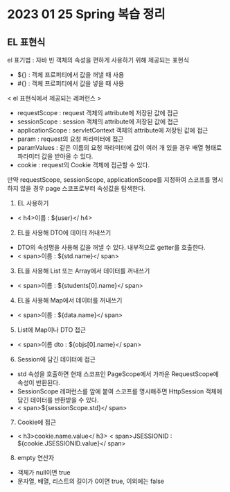 # 2023 01 25 Spring 복습 정리 

## EL 표현식 
el 표기법 : 자바 빈 객체의 속성을 편하게 사용하기 위해 제공되는 표현식 
- ${} : 객체 프로퍼티에서 값을 꺼낼 때 사용 
- #{} : 객체 프로퍼티에서 값을 넣을 때 사용 

< el 표현식에서 제공되는 레퍼런스 >
- requestScope : request 객체의 attribute에 저장된 값에 접근 
- sessionScope : session 객체의 attribute에 저장된 값에 접근 
- applicationScope : servletContext 객체의 attribute에 저장된 값에 접근 
- param : request의 요청 파라미터에 접근 
- paramValues : 같은 이름의 요청 파라미터에 값이 여러 개 있을 경우 배열 형태로 파라미터 값을 받아올 수 있다. 
- cookie : request의 Cookie 객체에 접근할 수 있다. 

만약 requestScope, sessionScope, applicationScope를 지정하여 스코프를 명시하지 않을 경우 page 스코프로부터 속성값을 탐색한다. 

1. EL 사용하기
-  < h4>이름 : ${user}</ h4>
2. EL을 사용해 DTO에 데이터 꺼내쓰기
- DTO의 속성명을 사용해 값을 꺼낼 수 있다. 내부적으로 getter를 호출한다. 
- < span>이름 : ${std.name}</ span>
3. EL을 사용해 List 또는 Array에서 데이터를 꺼내쓰기
- < span>이름 : ${students[0].name}</   span>
4. EL을 사용해 Map에서 데이터를 꺼내쓰기
-  <    span>이름 : ${data.name}</  span>
5. List에 Map이나 DTO 접근 
- < span>이름 dto : ${objs[0].name}</   span>
6. Session에 담긴 데이터에 접근 
- std 속성을 호출하면 현재 스코프인 PageScope에서 가까운 RequestScope에 속성이 반환된다. 
- SessionScope 레퍼런스를 앞에 붙여 스코프를 명시해주면 HttpSession 객체에 담긴 데이터를 반환받을 수 있다. 
- < span>${sessionScope.std}</  span>
7. Cookie에 접근 
- 	<   h3>cookie.name.value</  h3>
   	<   span>JSESSIONID : ${cookie.JSESSIONID.value}</  span>
8. empty 연산자
- 객체가 null이면 true
- 문자열, 배열, 리스트의 길이가 0이면 true, 이외에는 false

